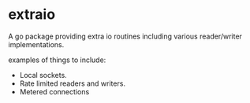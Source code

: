 # extraio


A go package providing extra io routines including various reader/writer implementations.

examples of things to include:

- Local sockets.
- Rate limited readers and writers.
- Metered connections